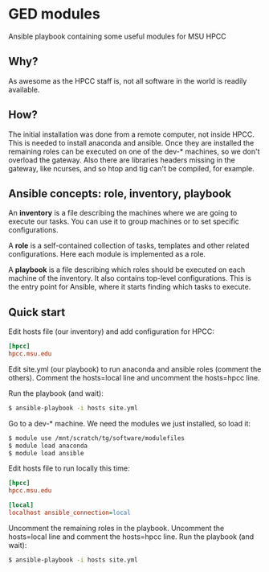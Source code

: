 # GED modules

  Ansible playbook containing some useful modules for MSU HPCC

## Why?

  As awesome as the HPCC staff is, not all software in the world is readily
  available.

## How?

  The initial installation was done from a remote computer, not inside HPCC.
  This is needed to install anaconda and ansible. Once they are installed the
  remaining roles can be executed on one of the dev-* machines, so we don't
  overload the gateway. Also there are libraries headers missing in the gateway,
  like ncurses, and so htop and tig can't be compiled, for example.

## Ansible concepts: role, inventory, playbook

  An **inventory** is a file describing the machines where we are going
  to execute our tasks. You can use it to group machines or to set specific
  configurations.

  A **role** is a self-contained collection of tasks, templates and
  other related configurations. Here each module is implemented as a role.

  A **playbook** is a file describing which roles should be executed on
  each machine of the inventory. It also contains top-level configurations.
  This is the entry point for Ansible, where it starts finding which tasks
  to execute.

## Quick start

  Edit hosts file (our inventory) and add configuration for HPCC:

  ``` ini
  [hpcc]
  hpcc.msu.edu
  ```

  Edit site.yml (our playbook) to run anaconda and ansible roles
  (comment the others). Comment the hosts=local line and uncomment
  the hosts=hpcc line.

  Run the playbook (and wait):

  ``` bash
  $ ansible-playbook -i hosts site.yml
  ```

  Go to a dev-* machine. We need the modules we just installed, so load it:

  ``` bash
  $ module use /mnt/scratch/tg/software/modulefiles
  $ module load anaconda
  $ module load ansible
  ```

  Edit hosts file to run locally this time:

  ``` ini
  [hpcc]
  hpcc.msu.edu

  [local]
  localhost ansible_connection=local
  ```

  Uncomment the remaining roles in the playbook.
  Uncomment the hosts=local line and comment the hosts=hpcc line.
  Run the playbook (and wait):

  ``` bash
  $ ansible-playbook -i hosts site.yml
  ```
